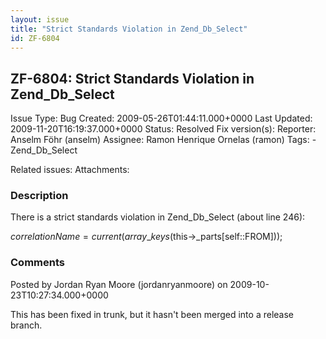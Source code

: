 ```yaml
---
layout: issue
title: "Strict Standards Violation in Zend_Db_Select"
id: ZF-6804
---
```


ZF-6804: Strict Standards Violation in Zend\_Db\_Select
-------------------------------------------------------

 Issue Type: Bug Created: 2009-05-26T01:44:11.000+0000 Last Updated: 2009-11-20T16:19:37.000+0000 Status: Resolved Fix version(s): 
 Reporter:  Anselm Föhr (anselm)  Assignee:  Ramon Henrique Ornelas (ramon)  Tags: - Zend\_Db\_Select
 
 Related issues: 
 Attachments: 
### Description

There is a strict standards violation in Zend\_Db\_Select (about line 246):

$correlationName = current(array\_keys($this->\_parts[self::FROM]));

 

 

### Comments

Posted by Jordan Ryan Moore (jordanryanmoore) on 2009-10-23T10:27:34.000+0000

This has been fixed in trunk, but it hasn't been merged into a release branch.

 

 